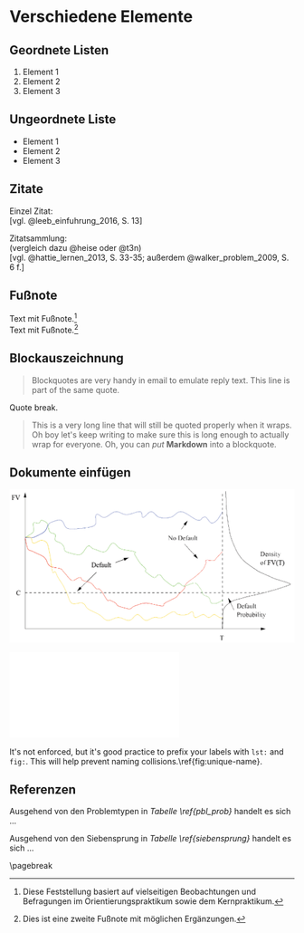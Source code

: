 # Verschiedene Elemente

## Geordnete Listen

1. Element 1
2. Element 2
3. Element 3

## Ungeordnete Liste

* Element 1
* Element 2
* Element 3

## Zitate
Einzel Zitat:  
[vgl. @leeb_einfuhrung_2016, S. 13]

Zitatsammlung:  
(vergleich dazu @heise oder @t3n)  
[vgl. @hattie_lernen_2013, S. 33-35; außerdem @walker_problem_2009, S. 6 f.]

## Fußnote
Text mit Fußnote.[^1]  
Text mit Fußnote.[^2]

## Blockauszeichnung
> Blockquotes are very handy in email to emulate reply text.
> This line is part of the same quote.

Quote break.

> This is a very long line that will still be quoted properly when it wraps. Oh boy let's keep writing to make sure this is long enough to actually wrap for everyone. Oh, you can *put* **Markdown** into a blockquote.

## Dokumente einfügen

![Ein PNG Bild{fig:unique-name}](source/img/ausfall.png)

![Ein PDF Bild](source/img/some-figure.pdf)

It's not enforced, but it's good practice to prefix your labels with `lst:` and `fig:`. This will help prevent naming collisions.\ref{fig:unique-name}.


## Referenzen
Ausgehend von den Problemtypen in *Tabelle \ref{pbl_prob}* handelt es sich ...

Ausgehend von den Siebensprung in *Tabelle \ref{siebensprung}* handelt es sich ...

\pagebreak

[^1]: Diese Feststellung basiert auf vielseitigen Beobachtungen und Befragungen im Orientierungspraktikum sowie dem Kernpraktikum.

[^2]: Dies ist eine zweite Fußnote mit möglichen Ergänzungen.
